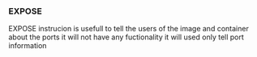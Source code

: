 ### EXPOSE ###
EXPOSE instrucion is usefull to tell the users of the image and container about the ports it will not have any fuctionality it will used only tell port information
